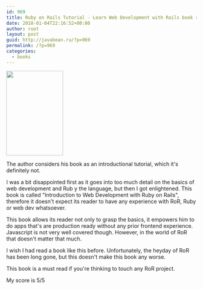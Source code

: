 ```yaml
---
id: 969
title: Ruby on Rails Tutorial - Learn Web Development with Rails book review
date: 2018-01-04T22:16:52+00:00
author: root
layout: post
guid: http://javabean.ru/?p=969
permalink: /?p=969
categories:
  - books
---
```

<img class="alignleft " src="https://images-na.ssl-images-amazon.com/images/I/71yuS9KtHwL.jpg" width="150" height="224" />

<p>The author considers his book as an introductional tutorial, which it's definitely not.</p>

<p>I was a bit disappointed first as it goes into too much detail on the basics of web development and Rub y the language, but then I got enlightened. This book is called "Introduction to Web Development with Ruby on Rails", therefore it doesn't expect its reader to have any experience with RoR, Ruby or web dev whatsoever.</p>

<p>This book allows its reader not only to grasp the basics, it empowers him to do apps that's are production ready without any prior frontend experience. Javascript is not very well covered though. However, in the world of RoR that doesn't matter that much.</p>

<p>I wish I had read a book like this before. Unfortunately, the heyday of RoR has been long gone, but this doesn't make this book any worse.</p>

<p>This book is a must read if you're thinking to touch any RoR project.</p>

<p>My score is 5/5
